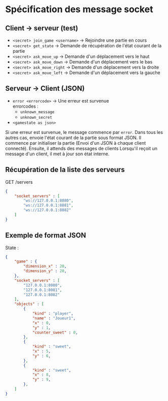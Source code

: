 # Spécification des message socket

## Client -> serveur (test)

- `<secret> join_game <username>`  -> Rejoindre une partie en cours
- `<secret> get_state` -> Demande de récupération de l'état courant de la partie
- `<secret> ask_move_up` -> Demande d'un déplacement vers le haut
- `<secret> ask_move_down` -> Demande d'un déplacement vers le bas
- `<secret> ask_move_right` -> Demande d'un déplacement vers la droite
- `<secret> ask_move_left` -> Demande d'un déplacement vers la gauche

## Serveur -> Client (JSON)

- `error <errorcode>` -> Une erreur est survenue<br>
    errorcodes :
    - `unknown_message`
    - `unknown_secret`
- `<gamestate as json>`

Si une erreur est survenue, le message commence par `error`. 
Dans tous les autres cas, envoie l'état courant de la partie sous format JSON.
Il commence par initialiser la partie (Envoi d'un JSON à chaque client connecté).
Ensuite, il attends des messages de clients
Lorsqu'il reçoit un message d'un client, il met à jour son état interne.


## Récupération de la liste des serveurs
GET /servers
```json
{
    "socket_servers" : [
        "ws://127.0.0.1:8080",
        "ws://127.0.0.1:8081",
        "ws://127.0.0.1:8082"
    ]
}
```

## Exemple de format JSON
State : 
```json
{
    "game" : {
        "dimension_x" : 20,
        "dimension_y" : 20,
    },
    "socket_servers" : [
        "127.0.0.1:8080",
        "127.0.0.1:8081",
        "127.0.0.1:8082"
    ],
    "objects" : [
        {
            "kind" : "player",
            "name" : "Joueur1",
            "x" : 0,
            "y" : 1,
            "counter_sweet" : 0,
        },
        {
            "kind" : "sweet",
            "x" : 5,
            "y" : 6,
        },
        {
            "kind" : "sweet",
            "x" : 8,
            "y" : 9,
        },
    ]
}
```
